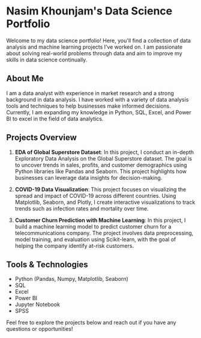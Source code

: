 # Nasim Khounjam's Data Science Portfolio

Welcome to my data science portfolio! Here, you'll find a collection of data analysis and machine learning projects I’ve worked on. I am passionate about solving real-world problems through data and aim to improve my skills in data science continually.

## About Me
I am a data analyst with experience in market research and a strong background in data analysis. I have worked with a variety of data analysis tools and techniques to help businesses make informed decisions. Currently, I am expanding my knowledge in Python, SQL, Excel, and Power BI to excel in the field of data analytics.

## Projects Overview

1. **EDA of Global Superstore Dataset**: In this project, I conduct an in-depth Exploratory Data Analysis on the Global Superstore dataset. The goal is to uncover trends in sales, profits, and customer demographics using Python libraries like Pandas and Seaborn. This project highlights how businesses can leverage data insights for decision-making.

2. **COVID-19 Data Visualization**: This project focuses on visualizing the spread and impact of COVID-19 across different countries. Using Matplotlib, Seaborn, and Plotly, I create interactive visualizations to track trends such as infection rates and mortality over time.

3. **Customer Churn Prediction with Machine Learning**: In this project, I build a machine learning model to predict customer churn for a telecommunications company. The project involves data preprocessing, model training, and evaluation using Scikit-learn, with the goal of helping the company identify at-risk customers.

## Tools & Technologies
- Python (Pandas, Numpy, Matplotlib, Seaborn)
- SQL
- Excel
- Power BI
- Jupyter Notebook
- SPSS

Feel free to explore the projects below and reach out if you have any questions or opportunities!



